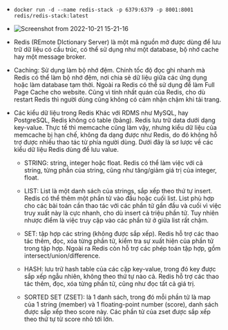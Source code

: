 - `docker run -d --name redis-stack -p 6379:6379 -p 8001:8001 redis/redis-stack:latest
`

- ![Screenshot from 2022-10-21 15-21-16](https://user-images.githubusercontent.com/96046778/197148753-2257dd8c-2a6d-4c72-ace7-983f1dc7916d.png)

- Redis (REmote DIctionary Server) là một mã nguồn mở được dùng để lưu trữ dữ liệu có cấu trúc, có thể sử dụng như một database, bộ nhớ cache hay một message broker.

- Caching: Sử dụng làm bộ nhớ đệm. Chính tốc độ đọc ghi nhanh mà Redis có thể làm bộ nhớ đệm, nơi chia sẻ dữ liệu giữa các ứng dụng hoặc làm database tạm thời. Ngoài ra Redis có thể sử dụng để làm Full Page Cache cho website. Cũng vì tính nhất quán của Redis, cho dù restart Redis thì người dùng cũng không có cảm nhận chậm khi tải trang.

- Các kiểu dữ liệu trong Redis
Khác với RDMS như MySQL, hay PostgreSQL, Redis không có table (bảng). Redis lưu trữ data dưới dạng key-value. Thực tế thì memcache cũng làm vậy, nhưng kiểu dữ liệu của memcache bị hạn chế, không đa dạng được như Redis, do đó không hỗ trợ được nhiều thao tác từ phía người dùng. Dưới đây là sơ lược về các kiểu dữ liệu Redis dùng để lưu value.

    - STRING: string, integer hoặc float. Redis có thể làm việc với cả string, từng phần của string, cũng như tăng/giảm giá trị của integer, float.

    - LIST: List là một danh sách của strings, sắp xếp theo thứ tự insert. Redis có thể thêm một phần tử vào đầu hoặc cuối list. List phù hợp cho các bài toán cần thao tác với các phần tử gần đầu và cuối vì việc truy xuất này là cực nhanh, cho dù insert cả triệu phần tử. Tuy nhiên nhược điểm là việc truy cập vào các phần tử ở giữa list rất chậm.

    - SET: tập hợp các string (không được sắp xếp). Redis hỗ trợ các thao tác thêm, đọc, xóa từng phần tử, kiểm tra sự xuất hiện của phần tử trong tập hợp. Ngoài ra Redis còn hỗ trợ các phép toán tập hợp, gồm intersect/union/difference.

    - HASH: lưu trữ hash table của các cặp key-value, trong đó key được sắp xếp ngẫu nhiên, không theo thứ tự nào cả. Redis hỗ trợ các thao tác thêm, đọc, xóa từng phần tử, cũng như đọc tất cả giá trị.

    - SORTED SET (ZSET): là 1 danh sách, trong đó mỗi phần tử là map của 1 string (member) và 1 floating-point number (score), danh sách được sắp xếp theo score này. Các phần tử của zset được sắp xếp theo thứ tự từ score nhỏ tới lớn.


